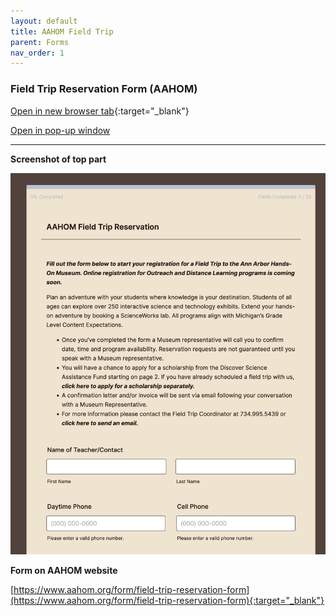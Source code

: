 ```yaml
---
layout: default
title: AAHOM Field Trip
parent: Forms
nav_order: 1
---
```


### Field Trip Reservation Form (AAHOM)

[Open in new browser tab](https://form.jotform.com/220716004922042){:target="_blank"}

  <a href="javascript:void( window.open( 'https://form.jotform.com/220716004922042', 'blank', 'scrollbars=yes, toolbar=no, width=700, height=500' ) ) "> Open in pop-up window </a>

<hr>

 **Screenshot of top part**

![Alt AAHOM Field Registration](../../assets/images/aahomfieldregistration.jpg "AAHOM Field Registration")


**Form on AAHOM website**

[https://www.aahom.org/form/field-trip-reservation-form](https://www.aahom.org/form/field-trip-reservation-form){:target="_blank"}